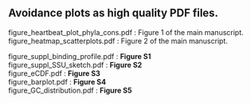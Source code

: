 ## Avoidance plots as high quality PDF files.

figure_heartbeat_plot_phyla_cons.pdf : Figure 1 of the main manuscript.  
figure_heatmap_scatterplots.pdf : Figure 2 of the main manuscript.  

figure_suppl_binding_profile.pdf : <strong>Figure S1</strong>  
figure_suppl_SSU_sketch.pdf : <strong>Figure S2</strong>  
figure_eCDF.pdf : <strong>Figure S3</strong>   
figure_barplot.pdf : <strong>Figure S4</strong>  
figure_GC_distribution.pdf : <strong>Figure S5</strong>  



